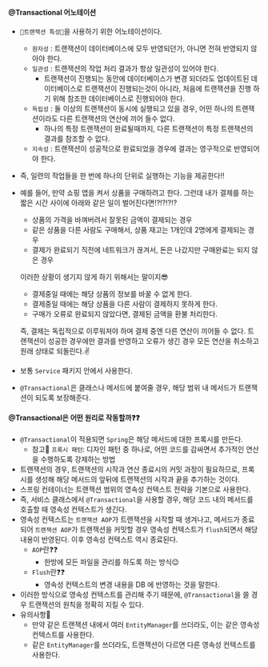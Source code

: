#### @Transactional 어노테이션
+ `💛트랜잭션 특성💛`을 사용하기 위한 어노테이션이다.
  + `원자성` : 트랜잭션이 데이터베이스에 모두 반영되던가, 아니면 전혀 반영되지 않아야 한다.
  + `일관성` : 트랜잭션의 작업 처리 결과가 항상 일관성이 있어야 한다.
    + 트랜잭션이 진행되는 동안에 데이터베이스가 변경 되더라도 업데이트된 데이터베이스로 트랜잭션이 진행되는것이 아니라, 처음에 트랜잭션을 진행 하기 위해 참조한 데이터베이스로 진행되어야 한다.
  + `독립성` : 둘 이상의 트랜잭션이 동시에 실행되고 있을 경우, 어떤 하나의 트랜잭션이라도 다른 트랜잭션의 연산에 끼어 들수 없다.
    + 하나의 특정 트랜잭션이 완료될때까지, 다른 트랜잭션이 특정 트랜잭션의 결과를 참조할 수 없다.
  + `지속성` : 트랜잭션이 성공적으로 완료되었을 경우에 결과는 영구적으로 반영되어야 한다.
+ 즉, 일련의 작업들을 한 번에 하나의 단위로 실행하는 기능을 제공한다‼️
+ 예를 들어, 만약 쇼핑 앱을 켜서 상품을 구매하려고 한다. 그런데 내가 결제를 하는 짧은 시간 사이에 아래와 같은 일이 벌어진다면⁉️⁉️⁉️⁉️
  + 상품의 가격을 바껴버려서 잘못된 금액이 결제되는 경우
  + 같은 상품을 다른 사람도 구매해서, 상품 재고는 1개인데 2명에게 결제되는 경우
  + 결제가 완료되기 직전에 네트워크가 끊겨서, 돈은 나갔지만 구매완료는 되지 않은 경우 

  
  이러한 상황이 생기지 않게 하기 위해서는 말이지😎
  + 결제중일 때에는 해당 상품의 정보를 바꿀 수 없게 한다.
  + 결제중일 때에는 해당 상품을 다른 사람이 결제하지 못하게 한다.
  + 구매가 오류로 완료되지 않았다면, 결제된 금액을 환불 처리한다.  


  즉, 결제는 독립적으로 이루워져야 하며 결제 중엔 다른 연산이 끼어들 수 없다. 트랜잭션이 성공한 경우에만 결과를 반영하고 오류가 생긴 경우 모든 연산을 취소하고 원래 상태로 되돌린다.✌️
 
+ 보통 `Service` 패키지 안에서 사용한다.
+ `@Transactional`은 클래스나 메서드에 붙여줄 경우, 해당 범위 내 메서드가 트랜잭션이 되도록 보장해준다.

#### @Transactional은 어떤 원리로 작동할까❓❓
+ `@Transactional`이 적용되면 `Spring`은 해당 메서드에 대한 프록시를 만든다.
  + 참고📢 `프록시 패턴`: 디자인 패턴 중 하나로, 어떤 코드를 감싸면서 추가적인 연산을 수행하도록 강제하는 방법
+ 트랜잭션의 경우, 트랜잭션의 시작과 연산 종료시의 커밋 과정이 필요하므로, 프록시를 생성해 해당 메서드의 앞뒤에 트랜잭션의 시작과 끝을 추가하는 것이다.
+ 스프링 컨테이너는 트랜잭션 범위의 영속성 컨텍스트 전략을 기본으로 사용한다.
+ 즉, 서비스 클래스에서 `@Transactional`을 사용할 경우, 해당 코드 내의 메서드를 호출할 때 영속성 컨텍스트가 생긴다.
+ 영속성 컨텍스트는 `트랜잭션 AOP`가 트랜잭션을 시작할 때 생겨나고, 메서드가 종료되어 `트랜잭션 AOP`가 트랜잭션을 커밋할 경우 영속성 컨텍스트가 `flush`되면서 해당 내용이 반영된다. 이후 영속성 컨텍스트 역시 종료된다.
  + `AOP`란❓❓ 
    + 한방에 모든 파일을 관리를 하도록 하는 방식😉
  + `Flush`란❓❓ 
    + 영속성 컨텍스트의 변경 내용을 DB 에 반영하는 것을 말한다.
+ 이러한 방식으로 영속성 컨텍스트를 관리해 주기 때문에, `@Transactional`을 쓸 경우 트랜잭션의 원칙을 정확히 지킬 수 있다.
+ 유의사항🛑
  + 만약 같은 트랜잭션 내에서 여러 `EntityManager`를 쓰더라도, 이는 같은 영속성 컨텍스트를 사용한다.
  + 같은 `EntityManager`를 쓰더라도, 트랜잭션이 다르면 다른 영속성 컨텍스트를 사용한다.
